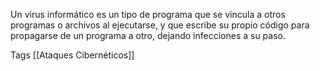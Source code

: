 Un virus informático es un tipo de programa que se vincula a otros programas o archivos al ejecutarse, y que escribe su propio código para propagarse de un programa a otro, dejando infecciones a su paso.


Tags
[[Ataques Cibernéticos]]

